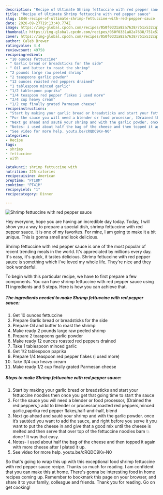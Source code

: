 ```yaml
---
description: "Recipe of Ultimate Shrimp fettuccine with red pepper sauce"
title: "Recipe of Ultimate Shrimp fettuccine with red pepper sauce"
slug: 1846-recipe-of-ultimate-shrimp-fettuccine-with-red-pepper-sauce
date: 2020-09-27T19:13:40.774Z
image: https://img-global.cpcdn.com/recipes/050f0331a82a7638/751x532cq70/shrimp-fettuccine-with-red-pepper-sauce-recipe-main-photo.jpg
thumbnail: https://img-global.cpcdn.com/recipes/050f0331a82a7638/751x532cq70/shrimp-fettuccine-with-red-pepper-sauce-recipe-main-photo.jpg
cover: https://img-global.cpcdn.com/recipes/050f0331a82a7638/751x532cq70/shrimp-fettuccine-with-red-pepper-sauce-recipe-main-photo.jpg
author: Caleb Brewer
ratingvalue: 4.4
reviewcount: 49758
recipeingredient:
- "10 ounces fettuccine"
- " Garlic bread or breadsticks for the side"
- " Oil and butter to roast the shrimp"
- "2 pounds large raw peeled shrimp"
- "2 teaspoons garlic powder"
- "12 ounces roasted red peppers drained"
- "1 tablespoon minced garlic"
- "1/2 tablespoon paprika"
- "1/4 teaspoon red pepper flakes i used more"
- "3/4 cup heavy cream"
- "1/2 cup finally grated Parmesan cheese"
recipeinstructions:
- "Start by making your garlic bread or breadsticks and start your fettuccine noodles then once you get that going time to start the sauce"
- "For the sauce you will need a blender or food processor, (Drained the red peppers,) add to blender or processor,roasted red peppers,minced garlic,paprika red pepper flakes,half-and-half, blend"
- "Next go ahead and sauté your shrimp and with the garlic powder. once it’s sautéed you want to add the sauce, and right before you serve it you want to put the cheese in and give that a good mix until the cheese is melted and then serve that over top of the fettuccine noodles bam 💥 done ! It was that easy."
- "Notes- i used about half the bag of the cheese and then topped it again with more cheese after I plated it up."
- "See video for more help. youtu.be/cRQDC9Kv-N0"
categories:
- Recipe
tags:
- shrimp
- fettuccine
- with

katakunci: shrimp fettuccine with 
nutrition: 226 calories
recipecuisine: American
preptime: "PT18M"
cooktime: "PT41M"
recipeyield: "1"
recipecategory: Dinner

---
```



![Shrimp fettuccine with red pepper sauce](https://img-global.cpcdn.com/recipes/050f0331a82a7638/751x532cq70/shrimp-fettuccine-with-red-pepper-sauce-recipe-main-photo.jpg)

Hey everyone, hope you are having an incredible day today. Today, I will show you a way to prepare a special dish, shrimp fettuccine with red pepper sauce. It is one of my favorites. For mine, I am going to make it a bit unique. This is gonna smell and look delicious.

Shrimp fettuccine with red pepper sauce is one of the most popular of recent trending meals in the world. It's appreciated by millions every day. It's easy, it's quick, it tastes delicious. Shrimp fettuccine with red pepper sauce is something which I've loved my whole life. They're nice and they look wonderful.




To begin with this particular recipe, we have to first prepare a few components. You can have shrimp fettuccine with red pepper sauce using 11 ingredients and 5 steps. Here is how you can achieve that.

<!--inarticleads1-->

##### The ingredients needed to make Shrimp fettuccine with red pepper sauce:

1. Get 10 ounces fettuccine
1. Prepare  Garlic bread or breadsticks for the side
1. Prepare  Oil and butter to roast the shrimp
1. Make ready 2 pounds large raw peeled shrimp
1. Prepare 2 teaspoons garlic powder
1. Make ready 12 ounces roasted red peppers drained
1. Take 1 tablespoon minced garlic
1. Get 1/2 tablespoon paprika
1. Prepare 1/4 teaspoon red pepper flakes (i used more)
1. Take 3/4 cup heavy cream
1. Make ready 1/2 cup finally grated Parmesan cheese




<!--inarticleads2-->

##### Steps to make Shrimp fettuccine with red pepper sauce:

1. Start by making your garlic bread or breadsticks and start your fettuccine noodles then once you get that going time to start the sauce
1. For the sauce you will need a blender or food processor, (Drained the red peppers,) add to blender or processor,roasted red peppers,minced garlic,paprika red pepper flakes,half-and-half, blend
1. Next go ahead and sauté your shrimp and with the garlic powder. once it’s sautéed you want to add the sauce, and right before you serve it you want to put the cheese in and give that a good mix until the cheese is melted and then serve that over top of the fettuccine noodles bam 💥 done ! It was that easy.
1. Notes- i used about half the bag of the cheese and then topped it again with more cheese after I plated it up.
1. See video for more help. youtu.be/cRQDC9Kv-N0




So that's going to wrap this up with this exceptional food shrimp fettuccine with red pepper sauce recipe. Thanks so much for reading. I am confident that you can make this at home. There's gonna be interesting food in home recipes coming up. Remember to bookmark this page on your browser, and share it to your family, colleague and friends. Thank you for reading. Go on get cooking!

